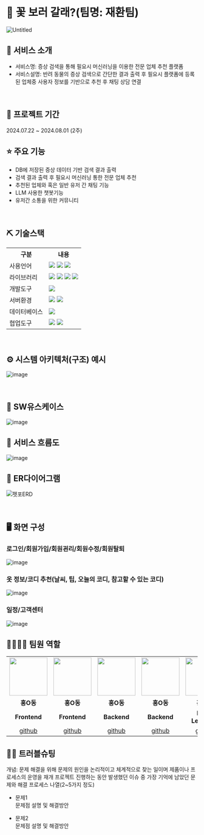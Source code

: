 # 📎 꽃 보러 갈래?(팀명: 재환팀)
![Untitled](https://github.com/user-attachments/assets/b6c3e0aa-3241-4921-8401-27d8bdb93ff2)



## 👀 서비스 소개
* 서비스명: 증상 검색을 통해 필요시 머신러닝을 이용한 전문 업체 추천 플랫폼
* 서비스설명: 반려 동물의 증상 검색으로 간단한 결과 출력 후 필요시 플랫폼에 등록된 업체중 사용자 정보를 기반으로 추천 후 채팅 상담 연결
<br>

## 📅 프로젝트 기간
2024.07.22 ~ 2024.08.01 (2주)
<br>

## ⭐ 주요 기능
* DB에 저장된 증상 데이터 기반 검색 결과 출력
* 검색 결과 출력 후 필요시 머신러닝 통한 전문 업체 추천
* 추천된 업체와 혹은 일반 유저 간 채팅 기능
* LLM 사용한 챗봇기능
* 유저간 소통을 위한 커뮤니티
<br>

## ⛏ 기술스택
<table>
    <tr>
        <th>구분</th>
        <th>내용</th>
    </tr>
    <tr>
        <td>사용언어</td>
        <td>
            <img src="https://github.com/user-attachments/assets/e5d0cd5b-a7bd-4760-9944-948996e7e7b4"/>
            <img src="https://github.com/user-attachments/assets/4efa8058-5370-4359-b79c-2a22330e5480"/>
            <img src="https://github.com/user-attachments/assets/8a4666f4-06a1-481b-ad5e-ece365299a44"/>
        </td>
    </tr>
    <tr>
        <td>라이브러리</td>
        <td>
            <img src="https://github.com/user-attachments/assets/c912d3ac-e680-497d-bfe2-937a41622f94"/>
            <img src="https://github.com/user-attachments/assets/a81a90e4-e297-4679-9499-284d1786600b"/>
            <img src="https://github.com/user-attachments/assets/607addd2-d19a-421e-8153-c6281586e5b2"/>
            <img src="https://github.com/user-attachments/assets/e8b6a4d3-c0f4-43a9-b9d4-f6be972b3577"/>
        </td>
    </tr>
    <tr>
        <td>개발도구</td>
        <td>
            <img src="https://github.com/user-attachments/assets/222a7ff6-ef9e-40d0-887b-3069f4863293"/>
        </td>
    </tr>
    <tr>
        <td>서버환경</td>
        <td>
            <img src="https://github.com/user-attachments/assets/79bf1dba-0691-491a-8246-40dda8e2c501"/>
            <img src="https://github.com/user-attachments/assets/6c9c8a89-c293-47d7-bb20-63ff873789ba"/>
        </td>
    </tr>
    <tr>
        <td>데이터베이스</td>
        <td>
            <img src="https://github.com/user-attachments/assets/5d632ad8-f5fc-4427-a0ff-d2c9264c3032"/>
        </td>
    </tr>
    <tr>
        <td>협업도구</td>
        <td>
            <img src="https://github.com/user-attachments/assets/e66c2905-e86e-4ed3-9e91-7a83ea450472"/>
            <img src="https://github.com/user-attachments/assets/bab3474b-4f6c-40f8-bc92-9fc2e36c6268"/>
        </td>
    </tr>
</table>


<br>

## ⚙ 시스템 아키텍처(구조) 예시 
![image](https://github.com/user-attachments/assets/ba5ed8df-5320-42d6-8826-b52e6882f6d8)

<br>

## 📌 SW유스케이스
![image](https://user-images.githubusercontent.com/25995055/178401023-9a015e66-aa6e-4d74-8564-9b1f9d306649.png)
<br>

## 📌 서비스 흐름도
![image](https://user-images.githubusercontent.com/25995055/178401048-d6484bda-a2d7-40e1-998b-2bd195cd9f89.png)
<br>

## 📌 ER다이어그램
![펫포ERD](https://github.com/user-attachments/assets/e6bcff56-b6a7-4451-aa70-9abbda186408)

<br>

## 🖥 화면 구성

### 로그인/회원가입/회원괸리/회원수정/회원탈퇴
![image](https://user-images.githubusercontent.com/25995055/178401098-95f15a0e-a2de-415e-83d5-883bb4cb0656.png)
<br>

### 옷 정보/코디 추천(날씨, 팁, 오늘의 코디, 참고할 수 있는 코디)
![image](https://user-images.githubusercontent.com/25995055/178401127-287e6de2-4396-49fc-a107-59c4d5cd55c7.png)
<br>

### 일정/고객센터
![image](https://user-images.githubusercontent.com/25995055/178401150-861f0e93-0f40-4fae-98c1-2099bf513c8d.png)
<br>

## 👨‍👩‍👦‍👦 팀원 역할
<table>
  <tr>
    <td align="center"><img src="https://item.kakaocdn.net/do/fd49574de6581aa2a91d82ff6adb6c0115b3f4e3c2033bfd702a321ec6eda72c" width="100" height="100"/></td>
    <td align="center"><img src="https://mb.ntdtv.kr/assets/uploads/2019/01/Screen-Shot-2019-01-08-at-4.31.55-PM-e1546932545978.png" width="100" height="100"/></td>
    <td align="center"><img src="https://mblogthumb-phinf.pstatic.net/20160127_177/krazymouse_1453865104404DjQIi_PNG/%C4%AB%C4%AB%BF%C0%C7%C1%B7%BB%C1%EE_%B6%F3%C0%CC%BE%F0.png?type=w2" width="100" height="100"/></td>
    <td align="center"><img src="https://i.pinimg.com/236x/ed/bb/53/edbb53d4f6dd710431c1140551404af9.jpg" width="100" height="100"/></td>
    <td align="center"><img src="https://pbs.twimg.com/media/B-n6uPYUUAAZSUx.png" width="100" height="100"/></td>
  </tr>
  <tr>
    <td align="center"><strong>홍O동</strong></td>
    <td align="center"><strong>홍O동</strong></td>
    <td align="center"><strong>홍O동</strong></td>
    <td align="center"><strong>홍O동</strong></td>
    <td align="center"><strong>홍O동</strong></td>
  </tr>
  <tr>
    <td align="center"><b>Frontend</b></td>
    <td align="center"><b>Frontend</b></td>
    <td align="center"><b>Backend</b></td>
    <td align="center"><b>Backend</b></td>
    <td align="center"><b>Deep Learning</b></td>
  </tr>
  <tr>
    <td align="center"><a href="https://github.com/자신의username작성해주세요" target='_blank'>github</a></td>
    <td align="center"><a href="https://github.com/자신의username작성해주세요" target='_blank'>github</a></td>
    <td align="center"><a href="https://github.com/자신의username작성해주세요" target='_blank'>github</a></td>
    <td align="center"><a href="https://github.com/자신의username작성해주세요" target='_blank'>github</a></td>
    <td align="center"><a href="https://github.com/자신의username작성해주세요" target='_blank'>github</a></td>
  </tr>
</table>

## 🤾‍♂️ 트러블슈팅
개념: 문제 해결을 위해 문제의 원인을 논리적이고 체계적으로 찾는 일이며 제품이나 프로세스의 운영을 재개
프로젝트 진행하는 동안 발생했던 이슈 중 가장 기억에 남았던 문제와 해결 프로세스 나열(2~5가지 정도)
  
* 문제1<br>
 문제점 설명 및 해결방안
 
* 문제2<br>
 문제점 설명 및 해결방안
